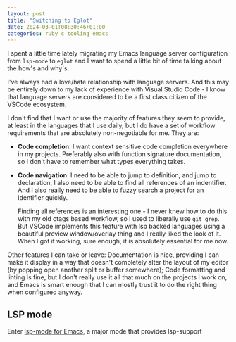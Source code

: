 ```yaml
---
layout: post
title: "Switching to Eglot"
date: 2024-03-01T08:30:46+01:00
categories: ruby c tooling emacs
---
```


I spent a little time lately migrating my Emacs language server configuration
from `lsp-mode` to `eglot` and I want to spend a little bit of time talking
about the how's and why's.

I've always had a love/hate relationship with language servers. And this may be
entirely down to my lack of experience with Visual Studio Code - I know that
language servers are considered to be a first class citizen of the VSCode
ecosystem.

I don't find that I want or use the majority of features they seem to provide,
at least in the languages that I use daily, but I do have a set of workflow
requirements that are absolutely non-negotiable for me. They are:

* **Code completion**: I want context sensitive code completion everywhere in my
  projects. Preferably also with function signature documentation, so I don't
  have to remember what types everything takes.

* **Code navigation**: I need to be able to jump to definition, and jump to
  declaration, I also need to be able to find all references of an
  indentifier. And I also really need to be able to fuzzy search a project for
  an identifier quickly.

  Finding all references is an interesting one - I never knew how to do this
  with my old ctags based workflow, so I used to liberally use `git grep`. But
  VSCode implements this feature with lsp backed languages using a beautiful
  preview window/overlay thing and I really liked the look of it. When I got it
  working, sure enough, it is absolutely essential for me now.

Other features I can take or leave: Documentation is nice, providing I can make
it display in a way that doesn't completely alter the layout of my editor (by
popping open another split or buffer somewhere); Code formatting and linting is
fine, but I don't really use it all that much on the projects I work on, and
Emacs is smart enough that I can mostly trust it to do the right thing when
configured anyway.

## LSP mode

Enter [lsp-mode for Emacs](), a major mode that provides lsp-support
